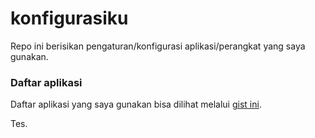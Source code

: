 # konfigurasiku

Repo ini berisikan pengaturan/konfigurasi aplikasi/perangkat yang saya gunakan. 


### Daftar aplikasi

Daftar aplikasi yang saya gunakan bisa dilihat melalui [gist ini](https://gist.github.com/taruma/d83abfa58ca95ca2d8bc8d39b78b40d4).

Tes.